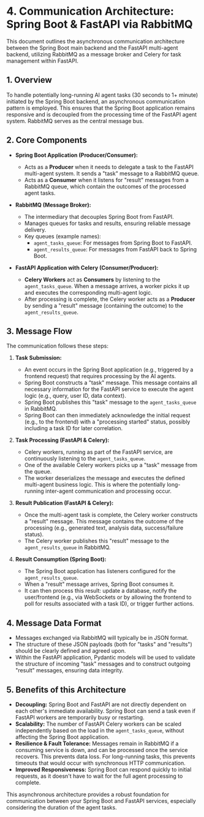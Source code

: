 # 4. Communication Architecture: Spring Boot & FastAPI via RabbitMQ

This document outlines the asynchronous communication architecture between the Spring Boot main backend and the FastAPI multi-agent backend, utilizing RabbitMQ as a message broker and Celery for task management within FastAPI.

## 1. Overview

To handle potentially long-running AI agent tasks (30 seconds to 1+ minute) initiated by the Spring Boot backend, an asynchronous communication pattern is employed. This ensures that the Spring Boot application remains responsive and is decoupled from the processing time of the FastAPI agent system. RabbitMQ serves as the central message bus.

## 2. Core Components

- **Spring Boot Application (Producer/Consumer):**

  - Acts as a **Producer** when it needs to delegate a task to the FastAPI multi-agent system. It sends a "task" message to a RabbitMQ queue.
  - Acts as a **Consumer** when it listens for "result" messages from a RabbitMQ queue, which contain the outcomes of the processed agent tasks.

- **RabbitMQ (Message Broker):**

  - The intermediary that decouples Spring Boot from FastAPI.
  - Manages queues for tasks and results, ensuring reliable message delivery.
  - Key queues (example names):
    - `agent_tasks_queue`: For messages from Spring Boot to FastAPI.
    - `agent_results_queue`: For messages from FastAPI back to Spring Boot.

- **FastAPI Application with Celery (Consumer/Producer):**
  - **Celery Workers** act as **Consumers** by listening to the `agent_tasks_queue`. When a message arrives, a worker picks it up and executes the corresponding multi-agent logic.
  - After processing is complete, the Celery worker acts as a **Producer** by sending a "result" message (containing the outcome) to the `agent_results_queue`.

## 3. Message Flow

The communication follows these steps:

1.  **Task Submission:**

    - An event occurs in the Spring Boot application (e.g., triggered by a frontend request) that requires processing by the AI agents.
    - Spring Boot constructs a "task" message. This message contains all necessary information for the FastAPI service to execute the agent logic (e.g., query, user ID, data context).
    - Spring Boot publishes this "task" message to the `agent_tasks_queue` in RabbitMQ.
    - Spring Boot can then immediately acknowledge the initial request (e.g., to the frontend) with a "processing started" status, possibly including a task ID for later correlation.

2.  **Task Processing (FastAPI & Celery):**

    - Celery workers, running as part of the FastAPI service, are continuously listening to the `agent_tasks_queue`.
    - One of the available Celery workers picks up a "task" message from the queue.
    - The worker deserializes the message and executes the defined multi-agent business logic. This is where the potentially long-running inter-agent communication and processing occur.

3.  **Result Publication (FastAPI & Celery):**

    - Once the multi-agent task is complete, the Celery worker constructs a "result" message. This message contains the outcome of the processing (e.g., generated text, analysis data, success/failure status).
    - The Celery worker publishes this "result" message to the `agent_results_queue` in RabbitMQ.

4.  **Result Consumption (Spring Boot):**
    - The Spring Boot application has listeners configured for the `agent_results_queue`.
    - When a "result" message arrives, Spring Boot consumes it.
    - It can then process this result: update a database, notify the user/frontend (e.g., via WebSockets or by allowing the frontend to poll for results associated with a task ID), or trigger further actions.

## 4. Message Data Format

- Messages exchanged via RabbitMQ will typically be in JSON format.
- The structure of these JSON payloads (both for "tasks" and "results") should be clearly defined and agreed upon.
- Within the FastAPI application, Pydantic models will be used to validate the structure of incoming "task" messages and to construct outgoing "result" messages, ensuring data integrity.

## 5. Benefits of this Architecture

- **Decoupling:** Spring Boot and FastAPI are not directly dependent on each other's immediate availability. Spring Boot can send a task even if FastAPI workers are temporarily busy or restarting.
- **Scalability:** The number of FastAPI Celery workers can be scaled independently based on the load in the `agent_tasks_queue`, without affecting the Spring Boot application.
- **Resilience & Fault Tolerance:** Messages remain in RabbitMQ if a consuming service is down, and can be processed once the service recovers. This prevents data loss. For long-running tasks, this prevents timeouts that would occur with synchronous HTTP communication.
- **Improved Responsiveness:** Spring Boot can respond quickly to initial requests, as it doesn't have to wait for the full agent processing to complete.

This asynchronous architecture provides a robust foundation for communication between your Spring Boot and FastAPI services, especially considering the duration of the agent tasks.
